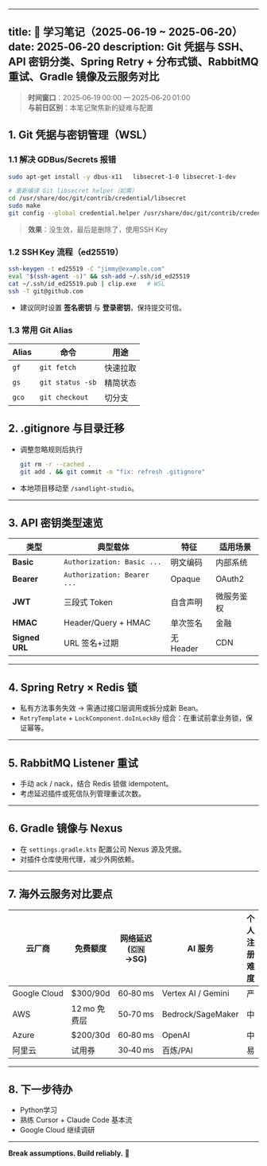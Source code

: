 
---
title: 📝 学习笔记（2025‑06‑19 ~ 2025‑06‑20）
date: 2025‑06‑20
description: Git 凭据与 SSH、API 密钥分类、Spring Retry + 分布式锁、RabbitMQ 重试、Gradle 镜像及云服务对比
---

> **时间窗口**：2025‑06‑19 00:00 — 2025‑06‑20 01:00  
> **与前日区别**：本笔记聚焦新的疑难与配置

## 1. Git 凭据与密钥管理（WSL）

### 1.1 解决 GDBus/Secrets 报错
```bash
sudo apt-get install -y dbus-x11   libsecret-1-0 libsecret-1-dev

# 重新编译 Git libsecret helper（如需）
cd /usr/share/doc/git/contrib/credential/libsecret
sudo make
git config --global credential.helper /usr/share/doc/git/contrib/credential/libsecret/git-credential-libsecret
```
> **效果**：没生效，最后是删除了，使用SSH Key

### 1.2 SSH Key 流程（ed25519）
```bash
ssh-keygen -t ed25519 -C "jimmy@example.com"
eval "$(ssh-agent -s)" && ssh-add ~/.ssh/id_ed25519
cat ~/.ssh/id_ed25519.pub | clip.exe   # WSL
ssh -T git@github.com
```
- 建议同时设置 **签名密钥** 与 **登录密钥**，保持提交可信。

### 1.3 常用 Git Alias
| Alias | 命令 | 用途 |
|-------|------|------|
| `gf`  | `git fetch` | 快速拉取 |
| `gs`  | `git status -sb` | 精简状态 |
| `gco` | `git checkout` | 切分支 |

## 2. .gitignore 与目录迁移

- 调整忽略规则后执行  
  ```bash
  git rm -r --cached .
  git add . && git commit -m "fix: refresh .gitignore"
  ```
- 本地项目移动至 `/sandlight-studio`。

---

## 3. API 密钥类型速览

| 类型 | 典型载体 | 特征 | 适用场景 |
|------|----------|------|---------|
| **Basic** | `Authorization: Basic ...` | 明文编码 | 内部系统 |
| **Bearer** | `Authorization: Bearer ...` | Opaque | OAuth2 |
| **JWT** | 三段式 Token | 自含声明 | 微服务鉴权 |
| **HMAC** | Header/Query + HMAC | 单次签名 | 金融 |
| **Signed URL** | URL 签名+过期 | 无 Header | CDN |

---

## 4. Spring Retry × Redis 锁

- 私有方法事务失效 → 需通过接口层调用或拆分成新 Bean。
- `RetryTemplate` + `LockComponent.doInLockBy` 组合：在重试前拿业务锁，保证幂等。

---

## 5. RabbitMQ Listener 重试

- 手动 ack / nack，结合 Redis 锁做 idempotent。
- 考虑延迟插件或死信队列管理重试次数。

---

## 6. Gradle 镜像与 Nexus

- 在 `settings.gradle.kts` 配置公司 Nexus 源及凭据。
- 对插件仓库使用代理，减少外网依赖。

---

## 7. 海外云服务对比要点

| 云厂商 | 免费额度 | 网络延迟 (🇨🇳→SG) | AI 服务 | 个人注册难度 |
|--------|----------|------------------|---------|--------------|
| Google Cloud | \$300/90d | 60‑80 ms | Vertex AI / Gemini | 严 |
| AWS | 12 mo 免费层 | 50‑70 ms | Bedrock/SageMaker | 中 |
| Azure | \$200/30d | 60‑80 ms | OpenAI | 中 |
| 阿里云 | 试用券 | 30‑40 ms | 百炼/PAI | 易 |

---

## 8. 下一步待办

- Python学习
- 熟练 Cursor + Claude Code 基本流
- Google Cloud 继续调研

---

**Break assumptions. Build reliably.** 🚀
